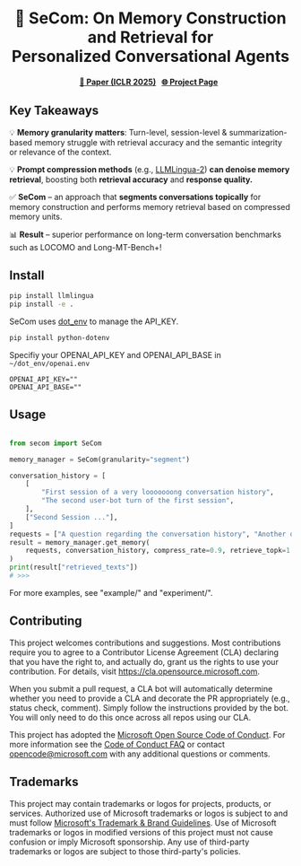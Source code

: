 <div align="center">
<h1>🧠 SeCom: On Memory Construction and Retrieval for <br>Personalized Conversational Agents</h1>
<h4>
<a href="https://www.arxiv.org/abs/2502.05589">📄 Paper (ICLR 2025)</a> &nbsp; 
<a href="https://llmlingua.com/secom.html">🌐 Project Page</a> &nbsp; 
</h4>

</div>

## Key Takeaways
💡 **Memory granularity matters**: Turn-level, session-level & summarization-based memory struggle with retrieval accuracy and the semantic integrity or relevance of the context.

💡 **Prompt compression methods** (e.g., [LLMLingua-2](https://llmlingua.com/llmlingua2.html)) **can denoise memory retrieval**, boosting both **retrieval accuracy** and **response quality.**

✅ **SeCom** – an approach that **segments conversations topically** for memory construction and performs memory retrieval based on compressed memory units.

📊 **Result** – superior performance on long-term conversation benchmarks such as LOCOMO and Long-MT-Bench+!

## Install

```bash
pip install llmlingua
pip install -e .
```

SeCom uses [dot_env](https://github.com/theskumar/python-dotenv) to manage the API_KEY.

```bash
pip install python-dotenv
```

Specifiy your OPENAI_API_KEY and OPENAI_API_BASE in `~/dot_env/openai.env`

```
OPENAI_API_KEY=""
OPENAI_API_BASE=""
```

## Usage

```python

from secom import SeCom

memory_manager = SeCom(granularity="segment")

conversation_history = [
    [
        "First session of a very looooooong conversation history",
        "The second user-bot turn of the first session",
    ],
    ["Second Session ..."],
]
requests = ["A question regarding the conversation history", "Another question"]
result = memory_manager.get_memory(
    requests, conversation_history, compress_rate=0.9, retrieve_topk=1
)
print(result["retrieved_texts"])
# >>>
```

For more examples, see "example/" and "experiment/".

## Contributing

This project welcomes contributions and suggestions.  Most contributions require you to agree to a
Contributor License Agreement (CLA) declaring that you have the right to, and actually do, grant us
the rights to use your contribution. For details, visit https://cla.opensource.microsoft.com.

When you submit a pull request, a CLA bot will automatically determine whether you need to provide
a CLA and decorate the PR appropriately (e.g., status check, comment). Simply follow the instructions
provided by the bot. You will only need to do this once across all repos using our CLA.

This project has adopted the [Microsoft Open Source Code of Conduct](https://opensource.microsoft.com/codeofconduct/).
For more information see the [Code of Conduct FAQ](https://opensource.microsoft.com/codeofconduct/faq/) or
contact [opencode@microsoft.com](mailto:opencode@microsoft.com) with any additional questions or comments.

## Trademarks

This project may contain trademarks or logos for projects, products, or services. Authorized use of Microsoft 
trademarks or logos is subject to and must follow 
[Microsoft's Trademark & Brand Guidelines](https://www.microsoft.com/en-us/legal/intellectualproperty/trademarks/usage/general).
Use of Microsoft trademarks or logos in modified versions of this project must not cause confusion or imply Microsoft sponsorship.
Any use of third-party trademarks or logos are subject to those third-party's policies.
